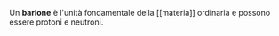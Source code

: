 Un **barione** è l'unità fondamentale della [[materia]] ordinaria e possono essere protoni e neutroni.